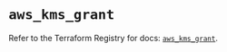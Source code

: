 # `aws_kms_grant`

Refer to the Terraform Registry for docs: [`aws_kms_grant`](https://registry.terraform.io/providers/hashicorp/aws/6.14.0/docs/resources/kms_grant).
